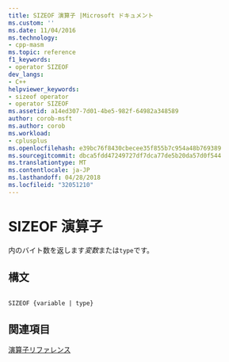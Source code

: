```yaml
---
title: SIZEOF 演算子 |Microsoft ドキュメント
ms.custom: ''
ms.date: 11/04/2016
ms.technology:
- cpp-masm
ms.topic: reference
f1_keywords:
- operator SIZEOF
dev_langs:
- C++
helpviewer_keywords:
- sizeof operator
- operator SIZEOF
ms.assetid: a14ed307-7d01-4be5-982f-64982a348589
author: corob-msft
ms.author: corob
ms.workload:
- cplusplus
ms.openlocfilehash: e39bc76f8430cbecee35f855b7c954a48b769389
ms.sourcegitcommit: dbca5fdd47249727df7dca77de5b20da57d0f544
ms.translationtype: MT
ms.contentlocale: ja-JP
ms.lasthandoff: 04/28/2018
ms.locfileid: "32051210"
---
```

# <a name="operator-sizeof"></a>SIZEOF 演算子
内のバイト数を返します*変数*または`type`です。  
  
## <a name="syntax"></a>構文  
  
```  
  
SIZEOF {variable | type}  
```  
  
## <a name="see-also"></a>関連項目  
 [演算子リファレンス](../../assembler/masm/operators-reference.md)